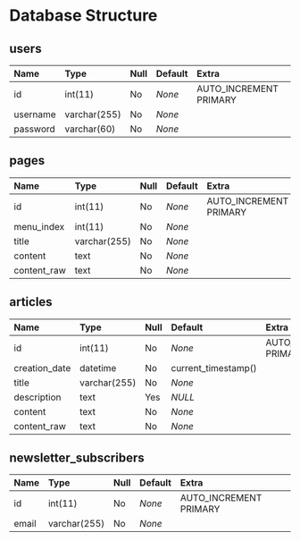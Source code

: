 # Database Structure

## users
| Name | Type | Null | Default | Extra |
| :--- | :--- | :--- | :--- | :--- |
| id | int(11) | No | _None_ | AUTO_INCREMENT PRIMARY |
| username | varchar(255) | No | _None_ | |
| password | varchar(60) | No | _None_ | |

## pages
| Name | Type | Null | Default | Extra |
| :--- | :--- | :--- | :--- | :--- |
| id | int(11) | No | _None_ | AUTO_INCREMENT PRIMARY |
| menu_index | int(11) | No | _None_ | |
| title | varchar(255) | No | _None_ | |
| content | text | No | _None_ | |
| content_raw | text | No | _None_ | |

## articles
| Name | Type | Null | Default | Extra |
| :--- | :--- | :--- | :--- | :--- |
| id | int(11) | No | _None_ | AUTO_INCREMENT PRIMARY |
| creation_date | datetime | No | current_timestamp() | |
| title | varchar(255) | No | _None_ | |
| description | text | Yes | _NULL_ | |
| content | text | No | _None_ | |
| content_raw | text | No | _None_ | |

## newsletter_subscribers
| Name | Type | Null | Default | Extra |
| :--- | :--- | :--- | :--- | :--- |
| id | int(11) | No | _None_ | AUTO_INCREMENT PRIMARY |
| email | varchar(255) | No | _None_ | |
